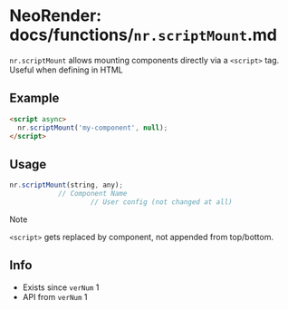 # NeoRender: docs/functions/`nr.scriptMount`.md
`nr.scriptMount` allows mounting components directly via a `<script>` tag. Useful when defining in HTML

## Example
```html
<script async>
  nr.scriptMount('my-component', null);
</script>
```

## Usage
```ts
nr.scriptMount(string, any);
            // Component Name
                    // User config (not changed at all)
```

> [!NOTE]  
> `<script>` gets replaced by component, not appended from top/bottom.

## Info
- Exists since `verNum` 1
- API from `verNum` 1